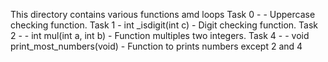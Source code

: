 This directory contains various functions amd loops
Task 0 - - Uppercase checking function.
Task 1 - int _isdigit(int c) - Digit checking function.
Task 2 - - int mul(int a, int b) - Function multiples two integers.
Task 4 -  - void print_most_numbers(void) - Function to prints numbers except 2 and 4